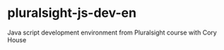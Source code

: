 # pluralsight-js-dev-en
Java script development environment from Pluralsight course with Cory House

